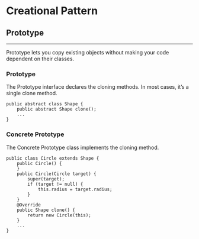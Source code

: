 # Creational Pattern
## Prototype
---

Prototype lets you copy existing objects without making your code dependent on their classes.

### Prototype
The Prototype interface declares the cloning methods. In most cases, it’s a single clone method.

    public abstract class Shape {
        public abstract Shape clone();
        ...
    }

### Concrete Prototype
The Concrete Prototype class implements the cloning method.

    public class Circle extends Shape {
        public Circle() {
        }
        public Circle(Circle target) {
            super(target);
            if (target != null) {
                this.radius = target.radius;
            }
        }
        @Override
        public Shape clone() {
            return new Circle(this);
        }
        ...
    }